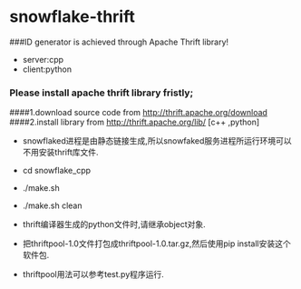 # snowflake-thrift
###ID generator is achieved through Apache Thrift library!
* server:cpp 
* client:python  
### Please install apache thrift library fristly;
####1.download source code from http://thrift.apache.org/download
####2.install library from http://thrift.apache.org/lib/ [c++ ,python]

* snowflaked进程是由静态链接生成,所以snowfaked服务进程所运行环境可以不用安装thrift库文件.

* cd snowflake_cpp
* ./make.sh 
* ./make.sh clean

* thrift编译器生成的python文件时,请继承object对象.

* 把thriftpool-1.0文件打包成thriftpool-1.0.tar.gz,然后使用pip install安装这个软件包.

* thriftpool用法可以参考test.py程序运行.


